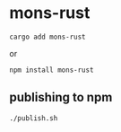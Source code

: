 # mons-rust
`cargo add mons-rust`

or

`npm install mons-rust`

## publishing to npm

`./publish.sh`